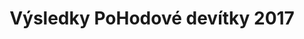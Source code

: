 ---
templateKey: results-page
title: "Výsledky PoHodové devítky 2017"
proposition: /Propozice-2017.pdf
races:
  - name: "Závod na 9 km"
    categories:
      - name: "Muži „D“"
        abbr: "MD"
        gender: "male"
        yearFrom: 1900
        yearTo: 1957
      - name: "Muži „C“"
        abbr: "MC"
        gender: "male"
        yearFrom: 1958
        yearTo: 1967
      - name: "Muži „B“"
        abbr: "MB"
        gender: "male"
        yearFrom: 1968
        yearTo: 1977
      - name: "Muži „A“"
        abbr: "MA"
        gender: "male"
        yearFrom: 1978
        yearTo: 1999
      - name: "Ženy „C“"
        abbr: "ZC"
        gender: "female"
        yearFrom: 1900
        yearTo: 1972
      - name: "Ženy „B“"
        abbr: "ZB"
        gender: "female"
        yearFrom: 1973
        yearTo: 1982
      - name: "Ženy „A“"
        abbr: "ZA"
        gender: "female"
        yearFrom: 1983
        yearTo: 1999
    results:
      - category: "MA"
        number: "17"
        name: "Jakub Exner"
        year: "1983"
        club: "Pteam"
        time: "00:34:19.000"
      - category: "MA"
        number: "21"
        name: "Martin Mokrý"
        year: "1985"
        club: "RunSport Team"
        time: "00:35:22.000"
      - category: "MA"
        number: "22"
        name: "Tomáš Máca"
        year: "1978"
        club: "MST Jihlava"
        time: "00:35:33.000"
      - category: "MB"
        number: "54"
        name: "Miroslav Mucha"
        year: "1974"
        club: "NHÚ Balinka VM"
        time: "00:36:19.000"
      - category: "MB"
        number: "53"
        name: "Jaromír Mucha"
        year: "1974"
        club: "NHU Balinka VM"
        time: "00:37:16.000"
      - category: "MA"
        number: "49"
        name: "Martin Man"
        year: "1991"
        club: "TJ Spartak Třebíč"
        time: "00:37:30.000"
      - category: "MB"
        number: "41"
        name: "Pavel Večeřa"
        year: "1974"
        club: "FK Fajťák"
        time: "00:38:26.000"
      - category: "MA"
        number: "6"
        name: "Martin Veleba"
        year: "1998"
        club: "RunSport Team"
        time: "00:38:42.000"
      - category: "MB"
        number: "42"
        name: "vita patak"
        year: "1976"
        club: "becaro team"
        time: "00:38:54.000"
      - category: "MC"
        number: "15"
        name: "Milan Procházka"
        year: "1966"
        club: "TJ Spartak Třebíč"
        time: "00:39:12.000"
      - category: "MA"
        number: "39"
        name: "Petr Jeřábek"
        year: "1993"
        club: "VBProcycling"
        time: "00:40:04.000"
      - category: "MB"
        number: "20"
        name: "Michal Koudelík"
        year: "1973"
        club: "(Velké Meziříčí)"
        time: "00:40:05.000"
      - category: "MB"
        number: "40"
        name: "Pavel Sejrek"
        year: "1972"
        club: "FK Fajťák"
        time: "00:40:27.000"
      - category: "MA"
        number: "30"
        name: "Jiří Machát"
        year: "1985"
        club: "(Osová Bítýška)"
        time: "00:40:41.000"
      - category: "MA"
        number: "59"
        name: "Marek Voborný"
        year: "1989"
        club: "Karančo tým"
        time: "00:40:49.000"
      - category: "MB"
        number: "4"
        name: "Petr Širůček"
        year: "1976"
        club: "Dolní Loučky"
        time: "00:41:23.000"
      - category: "MA"
        number: "26"
        name: "Radek Crha"
        year: "1979"
        club: "(Vidonín)"
        time: "00:41:34.000"
      - category: "MB"
        number: "8"
        name: "Jaromír Ambrož"
        year: "1976"
        club: "Cyklosky Vídeň"
        time: "00:41:34.000"
      - category: "MA"
        number: "44"
        name: "Martin Trojan"
        year: "1981"
        club: "(Oslavice)"
        time: "00:41:37.000"
      - category: "MC"
        number: "45"
        name: "Josef Nováček"
        year: "1958"
        club: "SDH Čučice"
        time: "00:41:43.000"
      - category: "MB"
        number: "24"
        name: "Pavel Kuraň"
        year: "1971"
        club: "(Náměšť nad Oslavou)"
        time: "00:41:56.000"
      - category: "MA"
        number: "57"
        name: "Smutný Jiří"
        year: "1999"
        club: "(Velká Bíteš)"
        time: "00:42:14.000"
      - category: "MA"
        number: "16"
        name: "Michal Blaha"
        year: "1985"
        club: "BT Velká Bíteš"
        time: "00:42:30.000"
      - category: "MB"
        number: "27"
        name: "Tomáš Glovacz"
        year: "1976"
        club: "Spartak Třebíč"
        time: "00:42:41.000"
      - category: "MA"
        number: "66"
        name: "Zbyněk Koukola"
        year: "1987"
        club: "(Heřmanov)"
        time: "00:42:45.000"
      - category: "MB"
        number: "55"
        name: "Milan Strádal"
        year: "1974"
        club: "NHÚ Balinka"
        time: "00:43:00.000"
      - category: "ZB"
        number: "56"
        name: "Michaela Tuháčková"
        year: "1974"
        club: "(Velká Bíteš)"
        time: "00:43:34.000"
      - category: "MD"
        number: "67"
        name: "Pavel Klusáček"
        year: "1956"
        club: "Rokytnice nad Rokytnou"
        time: "00:44:37.000"
      - category: "ZB"
        number: "14"
        name: "Vendula Kaldová"
        year: "1974"
        club: "TJ Spartak Třebíč"
        time: "00:44:40.000"
      - category: "ZB"
        number: "28"
        name: "Lucie Novotná"
        year: "1975"
        club: "(Veverské Knínice)"
        time: "00:44:54.000"
      - category: "MA"
        number: "19"
        name: "Roman Karmazín"
        year: "1979"
        club: "-"
        time: "00:45:19.000"
      - category: "ZA"
        number: "5"
        name: "Martina Širůčková"
        year: "1983"
        club: "Dolní Loučky"
        time: "00:45:51.000"
      - category: "MA"
        number: "47"
        name: "Jiří Dlouhý"
        year: "1983"
        club: "(Dobrá Voda)"
        time: "00:45:54.000"
      - category: "MA"
        number: "32"
        name: "Pavel Ošmera"
        year: "1989"
        club: "(Osová Bítýška)"
        time: "00:46:10.000"
      - category: "MB"
        number: "71"
        name: "Jiří Vrzal"
        year: "1975"
        club: "(Velká Bíteš)"
        time: "00:46:18.000"
      - category: "MA"
        number: "63"
        name: "Matěj Polách"
        year: "1989"
        club: "Vlkovská chasa"
        time: "00:46:24.000"
      - category: "MA"
        number: "46"
        name: "Pavel Částek"
        year: "1981"
        club: "ENVIRO"
        time: "00:46:48.000"
      - category: "MA"
        number: "3"
        name: "Martin Tomek"
        year: "1989"
        club: "-"
        time: "00:47:06.000"
      - category: "MA"
        number: "38"
        name: "Antonín Koukola"
        year: "1985"
        club: "Běžecký klub České spořitelny"
        time: "00:47:07.000"
      - category: "MA"
        number: "12"
        name: "Luděk Fišer"
        year: "1984"
        club: "-"
        time: "00:47:35.000"
      - category: "MA"
        number: "69"
        name: "Miloš Minařík"
        year: "1985"
        club: "(Velká Bíteš)"
        time: "00:47:46.000"
      - category: "MC"
        number: "23"
        name: "Stanislav Kříbala"
        year: "1963"
        club: "0"
        time: "00:47:49.000"
      - category: "MA"
        number: "50"
        name: "Michal Abeska"
        year: "1983"
        club: "(Velké Meziříčí)"
        time: "00:48:13.000"
      - category: "ZA"
        number: "58"
        name: "Jana Jeřábková"
        year: "1998"
        club: "Karančo tým"
        time: "00:48:14.000"
      - category: "MC"
        number: "34"
        name: "Miroslav Fabrik"
        year: "1959"
        club: "Bystrc"
        time: "00:48:18.000"
      - category: "ZC"
        number: "25"
        name: "Nikola Kuráňová"
        year: "1972"
        club: "(Náměšť nad Oslavou)"
        time: "00:48:28.000"
      - category: "MC"
        number: "7"
        name: "Zdenek Petřek"
        year: "1958"
        club: "SOKOL Bohuňovice"
        time: "00:48:32.000"
      - category: "ZA"
        number: "43"
        name: "Petra Neklapilová"
        year: "1995"
        club: "Za světový mír"
        time: "00:48:44.000"
      - category: "ZA"
        number: "33"
        name: "Tereza Machátová"
        year: "1992"
        club: "(Osová Bítýška)"
        time: "00:49:39.000"
      - category: "MA"
        number: "72"
        name: "Jakub Kohout"
        year: "1983"
        club: "SCVM"
        time: "00:50:15.000"
      - category: "ZC"
        number: "29"
        name: "Jana Smrčková"
        year: "1964"
        club: "RSFK"
        time: "00:50:24.000"
      - category: "MD"
        number: "10"
        name: "Martin Novák"
        year: "1951"
        club: "-"
        time: "00:50:33.000"
      - category: "ZB"
        number: "48"
        name: "Zuzana McBain"
        year: "1980"
        club: "Atletic Třebíč"
        time: "00:50:43.000"
      - category: "MA"
        number: "18"
        name: "Tomáš Karmazín"
        year: "1985"
        club: "-"
        time: "00:51:09.000"
      - category: "MA"
        number: "64"
        name: "Martin Bičan"
        year: "1988"
        club: "Vlkovská chasa"
        time: "00:51:30.000"
      - category: "MA"
        number: "31"
        name: "Tomáš Brom"
        year: "1982"
        club: "(Brno)"
        time: "00:52:12.000"
      - category: "ZA"
        number: "62"
        name: "Jana Rambousková"
        year: "1994"
        club: "Vlkovská chasa"
        time: "00:52:27.000"
      - category: "MD"
        number: "13"
        name: "Zdeněk Bouček"
        year: "1956"
        club: "-"
        time: "00:52:39.000"
      - category: "ZB"
        number: "36"
        name: "Iva Šťastná"
        year: "1980"
        club: "(Tišnov)"
        time: "00:53:10.000"
      - category: "ZC"
        number: "35"
        name: "Blanka Fabriková"
        year: "1960"
        club: "Bystrc"
        time: "00:54:07.000"
      - category: "ZA"
        number: "68"
        name: "Marianna Kušová"
        year: "1988"
        club: "Herbalife Nutrition"
        time: "00:55:08.000"
      - category: "MA"
        number: "51"
        name: "Vojtěch Polách"
        year: "1992"
        club: "Vlkovská chasa"
        time: "00:57:27.000"
      - category: "ZB"
        number: "9"
        name: "Iva Šebková"
        year: "1974"
        club: "(Blansko)"
        time: "00:58:25.000"
      - category: "MB"
        number: "70"
        name: "Steven Harvey"
        year: "1969"
        club: "(Velke Mezirici)"
        time: "01:00:05.000"
      - category: "ZB"
        number: "60"
        name: "Marie Homolová"
        year: "1975"
        club: "Atletic Třebíč"
        time: "01:00:49.000"
      - category: "MD"
        number: "61"
        name: "Arnošt Koreš"
        year: "1950"
        club: "Atletic Třebíč"
        time: "01:00:51.000"
      - category: "MA"
        number: "52"
        name: "Jan Brychta"
        year: "1998"
        club: "(Velká Bíteš)"
        time: "01:16:12.000"
  - name: "Závod na 1100 m"
    categories:
      - name: "Dorostenci"
        abbr: "DM"
        gender: "male"
        yearFrom: 2000
        yearTo: 2004
      - name: "Dorostenky"
        abbr: "DF"
        gender: "female"
        yearFrom: 2000
        yearTo: 2004      
    results:
      - category: "DM"
        number: "223"
        name: "Adam Trojan"
        year: "2004"
        club: "TJ Spartak Třebíč"
        time: "00:03:57.000"
      - category: "DM"
        number: "230"
        name: "František Lokos"
        year: "2001"
        club: "(Křižínkov)"
        time: "00:04:01.000"
      - category: "DF"
        number: "211"
        name: "Tereza Teplá"
        year: "2004"
        club: "TJ Spartak Třebíč"
        time: "00:04:21.000"
      - category: "DM"
        number: "231"
        name: "Tobiáš Janík"
        year: "2004"
        club: "(Velká Bíteš)"
        time: "00:04:33.000"
  - name: "Závod na 500 m"
    categories:
      - name: "Starší žáci"
        abbr: "JM1"
        gender: "male"
        yearFrom: 2005
        yearTo: 2007
      - name: "Mladší žáci"
        abbr: "JM2"
        gender: "male"
        yearFrom: 2008
        yearTo: 2010
      - name: "Starší žákyně"
        abbr: "JF1"
        gender: "female"
        yearFrom: 2005
        yearTo: 2007
      - name: "Mladší žákyně"
        abbr: "JF2"
        gender: "female"
        yearFrom: 2008
        yearTo: 2010
    results:
      - category: "JF1"
        number: "210"
        name: "Simona Teplá"
        year: "2006"
        club: "TJ Spartak Třebíč"
        time: "00:01:40.000"
      - category: "JM1"
        number: "232"
        name: "Jonáš Janík"
        year: "2007"
        club: "(Velká Bíteš)"
        time: "00:01:43.000"
      - category: "JF1"
        number: "216"
        name: "Iveta Chmelíčková"
        year: "2005"
        club: "(Velká Bíteš)"
        time: "00:01:44.000"
      - category: "JM1"
        number: "214"
        name: "Adam Fila"
        year: "2005"
        club: "TJ Spartak Třebíč"
        time: "00:01:45.000"
      - category: "JF1"
        number: "224"
        name: "Kateřina Šebková"
        year: "2005"
        club: "ASK Blansko"
        time: "00:01:50.000"
      - category: "JM1"
        number: "239"
        name: "Jiří Vrzal"
        year: "2005"
        club: "Velká Bíteš"
        time: "00:01:53.000"
      - category: "JM1"
        number: "202"
        name: "Stanislav Toufar"
        year: "2005"
        club: "Spartak Třebíč"
        time: "00:01:54.000"
      - category: "JM2"
        number: "226"
        name: "Vojtěch Lachman"
        year: "2009"
        club: "Dolní Loučky"
        time: "00:01:58.000"
      - category: "JM2"
        number: "225"
        name: "Jakub Kristýnek"
        year: "2008"
        club: "Dolní Loučky"
        time: "00:02:04.000"
      - category: "JM2"
        number: "209"
        name: "Kuba Dočkal"
        year: "2008"
        club: "(Velká Bíteš)"
        time: "00:02:04.000"
      - category: "JF2"
        number: "201"
        name: "Kristýna Toufarová"
        year: "2008"
        club: "Spartak Třebíč"
        time: "00:02:04.000"
      - category: "JF1"
        number: "219"
        name: "Barbora Tomková"
        year: "2007"
        club: "(Velká Bíteš)"
        time: "00:02:06.000"
      - category: "JF2"
        number: "215"
        name: "Jůlie Filová"
        year: "2008"
        club: "TJ Spartak Třebíč"
        time: "00:02:11.000"
      - category: "JF2"
        number: "212"
        name: "Tereza Dočkalová"
        year: "2008"
        club: "(Velká Bíteš)"
        time: "00:02:16.000"
      - category: "JF1"
        number: "213"
        name: "Veronika Dočkalová"
        year: "2005"
        club: "(Velká Bíteš)"
        time: "00:02:17.000"
      - category: "JM2"
        number: "227"
        name: "Marek Pallotti"
        year: "2009"
        club: "Řím (Itálie)"
        time: "00:02:17.000"
      - category: "JM2"
        number: "229"
        name: "Šimon Rosecký"
        year: "2010"
        club: "(Nové sady)"
        time: "00:02:24.000"
      - category: "JF2"
        number: "208"
        name: "Nela Pražáková"
        year: "2008"
        club: "(Velká Bíteš)"
        time: "00:02:24.000"
      - category: "JF2"
        number: "220"
        name: "Ana-Marie Malcová"
        year: "2010"
        club: "(Velká Bíteš)"
        time: "00:02:27.000"
      - category: "JM2"
        number: "207"
        name: "Ondřej Valach"
        year: "2010"
        club: "(Velká Bíteš)"
        time: "00:02:34.000"
      - category: "JF1"
        number: "206"
        name: "Eliška Kujalová"
        year: "2007"
        club: "(Velká Bíteš)"
        time: "00:02:35.000"
---